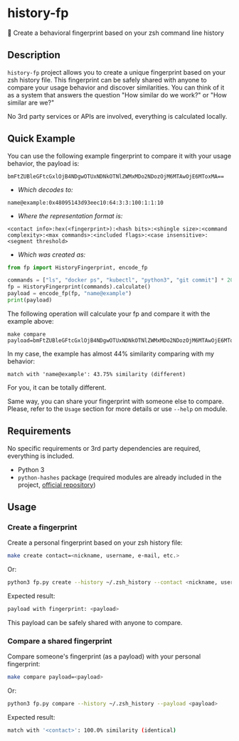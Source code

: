 # history-fp
:feet: Create a behavioral fingerprint based on your zsh command line history

## Description
`history-fp` project allows you to create a unique fingerprint based on your zsh history file. 
This fingerprint can be safely shared with anyone to compare your usage behavior and discover similarities. 
You can think of it as a system that answers the question "How similar do we work?" or "How similar are we?"

No 3rd party services or APIs are involved, everything is calculated locally.

## Quick Example
You can use the following example fingerprint to compare it with your usage behavior, the payload is:
```
bmFtZUBleGFtcGxlOjB4NDgwOTUxNDNkOTNlZWMxMDo2NDozOjM6MTAwOjE6MToxMA==
```
- _Which decodes to:_
```
name@example:0x48095143d93eec10:64:3:3:100:1:1:10
```
- _Where the representation format is:_
```
<contact info>:hex(<fingerprint>):<hash bits>:<shingle size>:<command complexity>:<max commands>:<included flags>:<case insensitive>:<segment threshold>
```
- _Which was created as:_
```python
from fp import HistoryFingerprint, encode_fp

commands = ["ls", "docker ps", "kubectl", "python3", "git commit"] * 20  # example
fp = HistoryFingerprint(commands).calculate()
payload = encode_fp(fp, "name@example")
print(payload)
```
The following operation will calculate your fp and compare it with the example above:
```
make compare payload=bmFtZUBleGFtcGxlOjB4NDgwOTUxNDNkOTNlZWMxMDo2NDozOjM6MTAwOjE6MToxMA==
```
In my case, the example has almost 44% similarity comparing with my behavior:
```
match with 'name@example': 43.75% similarity (different)
```
For you, it can be totally different.

Same way, you can share your fingerprint with someone else to compare. Please, refer to the `Usage` section for more details or use `--help` on module.


## Requirements
No specific requirements or 3rd party dependencies are required, everything is included.
- Python 3
- `python-hashes` package (required modules are already included in the project, [official repository](https://github.com/sean-public/python-hashes))

## Usage
### Create a fingerprint
Create a personal fingerprint based on your zsh history file:
```bash
make create contact=<nickname, username, e-mail, etc.>
```
Or:
```bash
python3 fp.py create --history ~/.zsh_history --contact <nickname, username, e-mail, etc.>
```
Expected result:
```bash
payload with fingerprint: <payload>
```
This payload can be safely shared with anyone to compare.

### Compare a shared fingerprint
Compare someone's fingerprint (as a payload) with your personal fingerprint:
```bash
make compare payload=<payload>
```
Or:
```bash
python3 fp.py compare --history ~/.zsh_history --payload <payload>
```
Expected result:
```bash
match with '<contact>': 100.0% similarity (identical)
```
